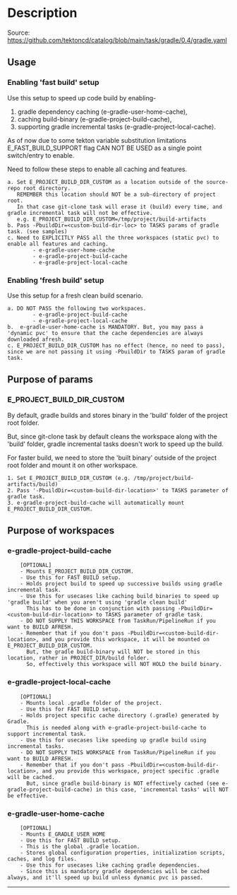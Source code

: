 # Description

Source: <https://github.com/tektoncd/catalog/blob/main/task/gradle/0.4/gradle.yaml>

## Usage

### Enabling 'fast build' setup

Use this setup to speed up code build by enabling-

1. gradle dependency caching (e-gradle-user-home-cache),
2. caching build-binary (e-gradle-project-build-cache),
3. supporting gradle incremental tasks (e-gradle-project-local-cache).

As of now due to some tekton variable substitution limitations E_FAST_BUILD_SUPPORT flag CAN NOT BE USED as a single point switch/entry to enable.

Need to follow these steps to enable all caching and features.

    a. Set E_PROJECT_BUILD_DIR_CUSTOM as a location outside of the source-repo root directory.
       REMEMBER this location should NOT be a sub-directory of project root.
       In that case git-clone task will erase it (build) every time, and gradle incremental task will not be effective.
       e.g. E_PROJECT_BUILD_DIR_CUSTOM=/tmp/project/build-artifacts
    b. Pass -PbuildDir=<custom-build-dir-loc> to TASKS params of gradle task. (see samples)
    c. Need to EXPLICITLY PASS all the three workspaces (static pvc) to enable all features and caching.
            - e-gradle-user-home-cache
            - e-gradle-project-build-cache
            - e-gradle-project-local-cache

### Enabling 'fresh build' setup

Use this setup for a fresh clean build scenario.

    a. DO NOT PASS the following two workspaces.
            - e-gradle-project-build-cache
            - e-gradle-project-local-cache
    b.  e-gradle-user-home-cache is MANDATORY. But, you may pass a 'dynamic pvc' to ensure that the cache dependencies are always downloaded afresh.
    c. E_PROJECT_BUILD_DIR_CUSTOM has no effect (hence, no need to pass), since we are not passing it using -PbuildDir to TASKS param of gradle task.

## Purpose of params

### E_PROJECT_BUILD_DIR_CUSTOM

By default, gradle builds and stores binary in the 'build' folder of the project root folder.

But, since git-clone task by default cleans the workspace along with the 'build' folder, gradle incremental tasks doesn't work to speed up the build.

For faster build, we need to store the 'built binary' outside of the project root folder and mount it on other workspace.

    1. Set E_PROJECT_BUILD_DIR_CUSTOM (e.g. /tmp/project/build-artifacts/build)
    2. Pass '-PbuildDir=<custom-build-dir-location>' to TASKS parameter of gradle task.
    3. e-gradle-project-build-cache will automatically mount E_PROJECT_BUILD_DIR_CUSTOM.

## Purpose of workspaces

### e-gradle-project-build-cache

        [OPTIONAL]
        - Mounts E_PROJECT_BUILD_DIR_CUSTOM.
        - Use this for FAST BUILD setup.
        - Holds project build to speed up successive builds using gradle incremental task.
        - Use this for usecases like caching build binaries to speed up 'gradle build' when you aren't using 'gradle clean build'
          This has to be done in conjunction with passing -PbuildDir=<custom-build-dir-location> to TASKS parameter of gradle task.
        - DO NOT SUPPLY THIS WORKSPACE from TaskRun/PipelineRun if you want to BUILD AFRESH.
        - Remember that if you don't pass -PbuildDir=<custom-build-dir-location>, and you provide this workspace, it will be mounted on E_PROJECT_BUILD_DIR_CUSTOM.
          But, the gradle build-binary will NOT be stored in this location, rather in PROJECT_DIR/build folder.
          So, effectively this workspace will NOT HOLD the build binary.

### e-gradle-project-local-cache

        [OPTIONAL]
        - Mounts local .gradle folder of the project.
        - Use this for FAST BUILD setup.
        - Holds project specific cache directory (.gradle) generated by Gradle.
          This is needed along with e-gradle-project-build-cache to support incremental task.
        - Use this for usecases like speeding up gradle build using incremental tasks.
        - DO NOT SUPPLY THIS WORKSPACE from TaskRun/PipelineRun if you want to BUILD AFRESH.
        - Remember that if you don't pass -PbuildDir=<custom-build-dir-location>, and you provide this workspace, project specific .gradle will be cached.
          But, since gradle build-binary is NOT effectively cached (see e-gradle-project-build-cache) in this case, 'incremental tasks' will NOT be effective.

### e-gradle-user-home-cache

        [OPTIONAL]
        - Mounts E_GRADLE_USER_HOME
        - Use this for FAST BUILD setup.
        - This is the global .gradle location.
        - Stores global configuration properties, initialization scripts, caches, and log files.
        - Use this for usecases like caching gradle dependencies.
        - Since this is mandatory gradle dependencies will be cached always, and it'll speed up build unless dynamic pvc is passed.
---
